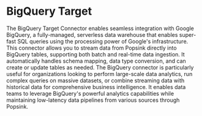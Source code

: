 # BigQuery Target
The BigQuery Target Connector enables seamless integration with Google BigQuery, a fully-managed, serverless data warehouse that enables super-fast SQL queries using the processing power of Google's infrastructure. This connector allows you to stream data from Popsink directly into BigQuery tables, supporting both batch and real-time data ingestion. It automatically handles schema mapping, data type conversion, and can create or update tables as needed. The BigQuery connector is particularly useful for organizations looking to perform large-scale data analytics, run complex queries on massive datasets, or combine streaming data with historical data for comprehensive business intelligence. It enables data teams to leverage BigQuery's powerful analytics capabilities while maintaining low-latency data pipelines from various sources through Popsink.